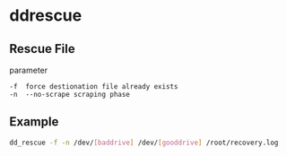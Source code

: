 # ddrescue

## Rescue File

parameter

```
-f 	force destionation file already exists
-n 	--no-scrape scraping phase
```

## Example
```sh
dd_rescue -f -n /dev/[baddrive] /dev/[gooddrive] /root/recovery.log
```
